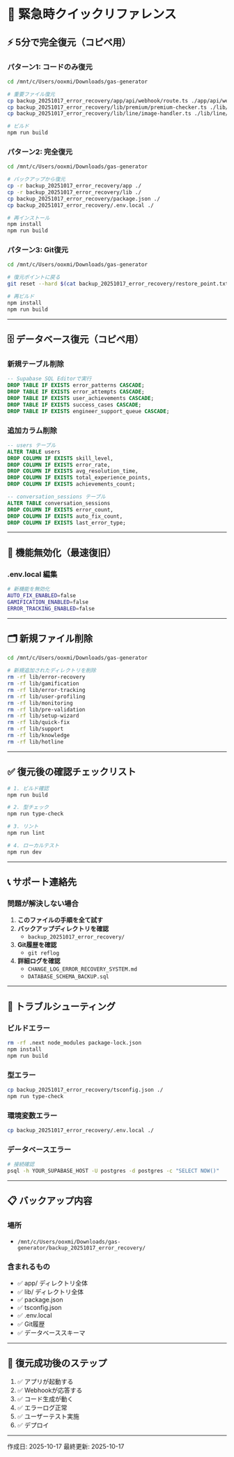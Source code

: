 # 🚨 緊急時クイックリファレンス

## ⚡ 5分で完全復元（コピペ用）

### パターン1: コードのみ復元

```bash
cd /mnt/c/Users/ooxmi/Downloads/gas-generator

# 重要ファイル復元
cp backup_20251017_error_recovery/app/api/webhook/route.ts ./app/api/webhook/
cp backup_20251017_error_recovery/lib/premium/premium-checker.ts ./lib/premium/
cp backup_20251017_error_recovery/lib/line/image-handler.ts ./lib/line/

# ビルド
npm run build
```

### パターン2: 完全復元

```bash
cd /mnt/c/Users/ooxmi/Downloads/gas-generator

# バックアップから復元
cp -r backup_20251017_error_recovery/app ./
cp -r backup_20251017_error_recovery/lib ./
cp backup_20251017_error_recovery/package.json ./
cp backup_20251017_error_recovery/.env.local ./

# 再インストール
npm install
npm run build
```

### パターン3: Git復元

```bash
cd /mnt/c/Users/ooxmi/Downloads/gas-generator

# 復元ポイントに戻る
git reset --hard $(cat backup_20251017_error_recovery/restore_point.txt)

# 再ビルド
npm install
npm run build
```

---

## 🗄️ データベース復元（コピペ用）

### 新規テーブル削除

```sql
-- Supabase SQL Editorで実行
DROP TABLE IF EXISTS error_patterns CASCADE;
DROP TABLE IF EXISTS error_attempts CASCADE;
DROP TABLE IF EXISTS user_achievements CASCADE;
DROP TABLE IF EXISTS success_cases CASCADE;
DROP TABLE IF EXISTS engineer_support_queue CASCADE;
```

### 追加カラム削除

```sql
-- users テーブル
ALTER TABLE users
DROP COLUMN IF EXISTS skill_level,
DROP COLUMN IF EXISTS error_rate,
DROP COLUMN IF EXISTS avg_resolution_time,
DROP COLUMN IF EXISTS total_experience_points,
DROP COLUMN IF EXISTS achievements_count;

-- conversation_sessions テーブル
ALTER TABLE conversation_sessions
DROP COLUMN IF EXISTS error_count,
DROP COLUMN IF EXISTS auto_fix_count,
DROP COLUMN IF EXISTS last_error_type;
```

---

## 🔧 機能無効化（最速復旧）

### .env.local 編集

```bash
# 新機能を無効化
AUTO_FIX_ENABLED=false
GAMIFICATION_ENABLED=false
ERROR_TRACKING_ENABLED=false
```

---

## 🗂️ 新規ファイル削除

```bash
cd /mnt/c/Users/ooxmi/Downloads/gas-generator

# 新規追加されたディレクトリを削除
rm -rf lib/error-recovery
rm -rf lib/gamification
rm -rf lib/error-tracking
rm -rf lib/user-profiling
rm -rf lib/monitoring
rm -rf lib/pre-validation
rm -rf lib/setup-wizard
rm -rf lib/quick-fix
rm -rf lib/support
rm -rf lib/knowledge
rm -rf lib/hotline
```

---

## ✅ 復元後の確認チェックリスト

```bash
# 1. ビルド確認
npm run build

# 2. 型チェック
npm run type-check

# 3. リント
npm run lint

# 4. ローカルテスト
npm run dev
```

---

## 📞 サポート連絡先

### 問題が解決しない場合

1. **このファイルの手順を全て試す**
2. **バックアップディレクトリを確認**
   - `backup_20251017_error_recovery/`
3. **Git履歴を確認**
   - `git reflog`
4. **詳細ログを確認**
   - `CHANGE_LOG_ERROR_RECOVERY_SYSTEM.md`
   - `DATABASE_SCHEMA_BACKUP.sql`

---

## 🎯 トラブルシューティング

### ビルドエラー

```bash
rm -rf .next node_modules package-lock.json
npm install
npm run build
```

### 型エラー

```bash
cp backup_20251017_error_recovery/tsconfig.json ./
npm run type-check
```

### 環境変数エラー

```bash
cp backup_20251017_error_recovery/.env.local ./
```

### データベースエラー

```bash
# 接続確認
psql -h YOUR_SUPABASE_HOST -U postgres -d postgres -c "SELECT NOW()"
```

---

## 📋 バックアップ内容

### 場所
- `/mnt/c/Users/ooxmi/Downloads/gas-generator/backup_20251017_error_recovery/`

### 含まれるもの
- ✅ app/ ディレクトリ全体
- ✅ lib/ ディレクトリ全体
- ✅ package.json
- ✅ tsconfig.json
- ✅ .env.local
- ✅ Git履歴
- ✅ データベーススキーマ

---

## 🚀 復元成功後のステップ

1. ✅ アプリが起動する
2. ✅ Webhookが応答する
3. ✅ コード生成が動く
4. ✅ エラーログ正常
5. ✅ ユーザーテスト実施
6. ✅ デプロイ

---

作成日: 2025-10-17
最終更新: 2025-10-17
